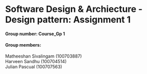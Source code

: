 # Software Design & Archiecture - Design pattern: Assignment 1 
#### Group number: Course_Gp 1 <br>
#### Group members: <br>
Matheeshan Sivalingam (100703887)<br>
Harveen Sandhu (100704514)<br>
Julian Pascual (100707563)<br>
